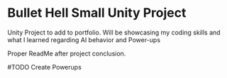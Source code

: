 # Bullet Hell Small Unity Project
Unity Project to add to portfolio. Will be showcasing my coding skills and what I learned regarding AI behavior and Power-ups

Proper ReadMe after project conclusion.

#TODO 
Create Powerups

